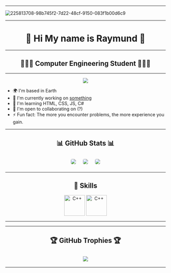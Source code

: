 ----------------------------

![225813708-98b745f2-7d22-48cf-9150-083f1b00d6c9](https://github.com/CoDeX-Ray/CoDeX-Ray/assets/142377798/b08aef22-dc8d-472c-9adf-02903678c6ee)

----------------------------

<h1 align="center"> 🤖 Hi My name is Raymund 🤖 </h1>

----------------------------

<h2 align="center"> 👨🏻‍💻 Computer Engineering Student 👨🏻‍💻 </h2>

----------------------------

<div align="center">

  ![](https://komarev.com/ghpvc/?username=CoDeX-Ray&color=113e50)

</div>

<p align="left">

* 🌍  I'm based in Earth <br>
* 🚀  I'm currently working on [something](http://s) <br>
* 🧠  I'm learning HTML, CSS, JS, C# <br>
* 🤝  I'm open to collaborating on (?) <br>
* ⚡  Fun fact: The more you encounter problems, the more experience you gain. <br>

</p>

----------------------------

<h2 align="center"> 📊 GitHub Stats 📊 </h2>

<div align="center">
    <div style="display: flex; flex-wrap: wrap; justify-content: center; align-items: center;">
    <img src="https://github-profile-summary-cards.vercel.app/api/cards/profile-details?username=CoDeX-Ray&show_icons=true&theme=react" style="border: 1px solid white; border-radius: 5px; margin: 10px;">
    <img src="https://github-profile-summary-cards.vercel.app/api/cards/stats?username=CoDeX-Ray&show_icons=true&theme=react" style="border: 1px solid white; border-radius: 5px; margin: 10px;">
    <img src="https://github-profile-summary-cards.vercel.app/api/cards/productive-time?username=CoDeX-Ray&show_icons=true&theme=react" style="border: 1px solid white; border-radius: 5px; margin: 10px;"> 
</div>

----------------------------

<h2 align="center"> 🦾 Skills </h2>

<p align="center">
<a href="https://docs.microsoft.com/en-us/cpp/?view=msvc-170" target="_blank" rel="noreferrer"><img src="https://raw.githubusercontent.com/danielcranney/readme-generator/main/public/icons/skills/cplusplus-colored.svg" width="65" height="65" alt="C++" /></a>
<a href="https://docs.microsoft.com/en-us/cpp/?view=msvc-170" target="_blank" rel="noreferrer"><img src="https://raw.githubusercontent.com/danielcranney/readme-generator/main/public/icons/skills/c-colored.svg" width="65" height="65" alt="C++" /></a>
</p>

----------------------------

<!---

<h2 align="center"> 📊 GitHub Stats </h2>

<div align="center">
  
  ![](https://github-readme-stats.vercel.app/api?username=CoDeX-Ray&theme=dark&hide_border=false&include_all_commits=false&count_private=false) <br> <br>
  ![](https://github-readme-streak-stats.herokuapp.com/?user=CoDeX-Ray&theme=dark&hide_border=false)<br/>

</div>
-->

----------------------------

<h2 align="center"> 🏆 GitHub Trophies 🏆 </h2>

<div align="center">
  
  ![](https://github-profile-trophy.vercel.app/?username=CoDeX-Ray&theme=radical&no-frame=false&no-bg=true&margin-w=4)
---

</div>

----------------------------
